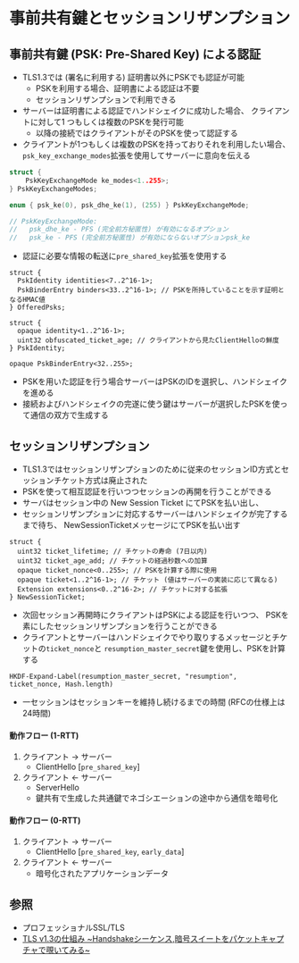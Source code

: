 # 事前共有鍵とセッションリザンプション
## 事前共有鍵 (PSK: Pre-Shared Key) による認証
- TLS1.3では (署名に利用する) 証明書以外にPSKでも認証が可能
  - PSKを利用する場合、証明書による認証は不要
  - セッションリザンプションで利用できる
- サーバーは証明書による認証でハンドシェイクに成功した場合、
  クライアントに対して1 つもしくは複数のPSKを発行可能
  - 以降の接続ではクライアントがそのPSKを使って認証する
- クライアントが1つもしくは複数のPSKを持っておりそれを利用したい場合、
  `psk_key_exchange_modes`拡張を使用してサーバーに意向を伝える

```c
struct {
    PskKeyExchangeMode ke_modes<1..255>;
} PskKeyExchangeModes;

enum { psk_ke(0), psk_dhe_ke(1), (255) } PskKeyExchangeMode;

// PskKeyExchangeMode:
//   psk_dhe_ke - PFS (完全前方秘匿性) が有効になるオプション
//   psk_ke - PFS (完全前方秘匿性) が有効にならないオプションpsk_ke
```

- 認証に必要な情報の転送に`pre_shared_key`拡張を使用する

```
struct {
  PskIdentity identities<7..2^16-1>;
  PskBinderEntry binders<33..2^16-1>; // PSKを所持していることを示す証明となるHMAC値
} OfferedPsks;

struct {
  opaque identity<1..2^16-1>;
  uint32 obfuscated_ticket_age; // クライアントから見たClientHelloの鮮度
} PskIdentity;

opaque PskBinderEntry<32..255>;
```

- PSKを用いた認証を行う場合サーバーはPSKのIDを選択し、ハンドシェイクを進める
- 接続およびハンドシェイクの完遂に使う鍵はサーバーが選択したPSKを使って通信の双方で生成する

## セッションリザンプション
- TLS1.3ではセッションリザンプションのために従来のセッションID方式とセッションチケット方式は廃止された
- PSKを使って相互認証を行いつつセッションの再開を行うことができる
- サーバはセッション中の New Session Ticket にてPSKを払い出し、
- セッションリザンプションに対応するサーバーはハンドシェイクが完了するまで待ち、
  NewSessionTicketメッセージにてPSKを払い出す

```
struct {
  uint32 ticket_lifetime; // チケットの寿命 (7日以内)
  uint32 ticket_age_add; // チケットの経過秒数への加算
  opaque ticket_nonce<0..255>; // PSKを計算する際に使用
  opaque ticket<1..2^16-1>; // チケット (値はサーバーの実装に応じて異なる)
  Extension extensions<0..2^16-2>; // チケットに対する拡張
} NewSessionTicket;
```

- 次回セッション再開時にクライアントはPSKによる認証を行いつつ、
  PSKを素にしたセッションリザンプションを行うことができる
- クライアントとサーバーはハンドシェイクでやり取りするメッセージとチケットの`ticket_nonce`と
  `resumption_master_secret`鍵を使用し、PSKを計算する

```
HKDF-Expand-Label(resumption_master_secret, "resumption", ticket_nonce, Hash.length)
```

- 一セッションはセッションキーを維持し続けるまでの時間 (RFCの仕様上は24時間)

#### 動作フロー (1-RTT)
1. クライアント -> サーバー
    - ClientHello [`pre_shared_key`]
2. クライアント <- サーバー
    - ServerHello
    - 鍵共有で生成した共通鍵でネゴシエーションの途中から通信を暗号化

#### 動作フロー (0-RTT)
1. クライアント -> サーバー
    - ClientHello [`pre_shared_key`, `early_data`]
2. クライアント <- サーバー
    - 暗号化されたアプリケーションデータ

## 参照
- プロフェッショナルSSL/TLS
- [TLS v1.3の仕組み ~Handshakeシーケンス,暗号スイートをパケットキャプチャで覗いてみる~](https://milestone-of-se.nesuke.com/nw-basic/tls/tls-version-1-3/)
